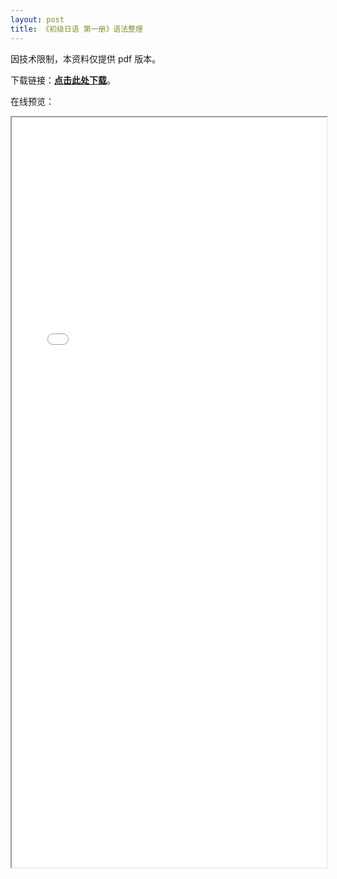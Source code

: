 ```yaml
---
layout: post
title: 《初级日语 第一册》语法整理
---
```

因技术限制，本资料仅提供 pdf 版本。

下载链接：**[点击此处下载](/attach/初级日语-第一册-语法整理.pdf)**。

在线预览：

<iframe src="/attach/初级日语-第一册-语法整理.pdf" style="display: block; max-width: 100%; width: 800px; min-height: 1200px; margin: 0 auto"></iframe>